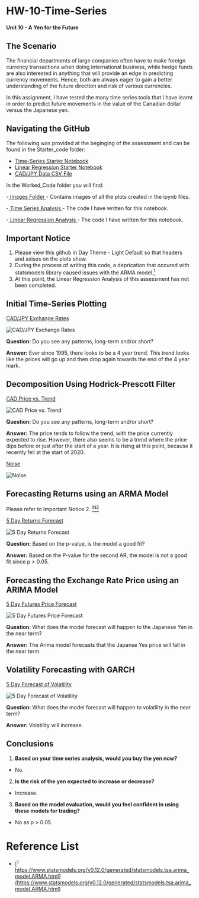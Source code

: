 # HW-10-Time-Series
**Unit 10 - A Yen for the Future**

## The Scenario

The financial departments of large companies often have to make foreign currency transactions when doing international business, while hedge funds are also interested in anything that will provide an edge in predicting currency movements. Hence, both are always eager to gain a better understanding of the future direction and risk of various currencies.

In this assignment, I have tested the many time series tools that I have learnt in order to predict future movements in the value of the Canadian dollar versus the Japanese yen.

## Navigating the GitHub

The following was provided at the beginging of the assessment and can be found in the Starter_code folder:

- [Time-Series Starter Notebook](https://github.com/RaelynSangil/HW-10-Time-Series/blob/aefbb9641fa9d4316aeb79a4d5b76c5de2c3c78a/Starter_Code/time_series_analysis.ipynb)
- [Linear Regression Starter Notebook](https://github.com/RaelynSangil/HW-10-Time-Series/blob/aefbb9641fa9d4316aeb79a4d5b76c5de2c3c78a/Starter_Code/regression_analysis.ipynb)
- [CAD/JPY Data CSV File](https://github.com/RaelynSangil/HW-10-Time-Series/blob/aefbb9641fa9d4316aeb79a4d5b76c5de2c3c78a/Starter_Code/cad_jpy.csv)

In the Worked_Code folder you will find:

-<ins> Images Folder </ins> - Contains images of all the plots created in the ipynb files.

-<ins> Time Series Analysis </ins> - The code I have written for this notebook.

-<ins> Linear Regression Analysis </ins> - The code I have written for this notebook.

## Important Notice

1. Please view this github in Day Theme - Light Default so that headers and axises on the plots show.
2. During the process of writing this code, a deprication that occured with statsmodels library caused issues with the ARMA model.[<sup>1</sup>](#reference-list)
3. At this point, the Linear Regression Analysis of this assessment has not been completed.

## Initial Time-Series Plotting

<ins> CAD/JPY Exchange Rates </ins>

![CAD/JPY Exchange Rates](https://github.com/RaelynSangil/HW-10-Time-Series/blob/a6b881ec7a2951b3c816e81172922e72f163a0ae/Worked_Code/Image/CADorJPY_Exchange_Rates_plot.png)

**Question:** Do you see any patterns, long-term and/or short?

**Answer:** Ever since 1995, there looks to be a 4 year trend. This trend looks like the prices will go up and then drop again towards the end of the 4 year mark.

## Decomposition Using Hodrick-Prescott Filter

<ins> CAD Price vs. Trend </ins>

![CAD Price vs. Trend](https://github.com/RaelynSangil/HW-10-Time-Series/blob/a6b881ec7a2951b3c816e81172922e72f163a0ae/Worked_Code/Image/CAD_Price_vs._Trend_plot.png)

**Question:** Do you see any patterns, long-term and/or short?

**Answer:** The price tends to follow the trend, with the price currently expected to rise. However, there also seems to be a trend where the price dips before or just after the start of a year. It is rising at this point, because it recently fell at the start of 2020.

<ins> Noise </ins>

![Noise](https://github.com/RaelynSangil/HW-10-Time-Series/blob/a6b881ec7a2951b3c816e81172922e72f163a0ae/Worked_Code/Image/Noise_plot.png)

## Forecasting Returns using an ARMA Model

Please refer to Important Notice 2. [<sup>IN2</sup>](##important-notice)

<ins> 5 Day Returns Forecast </ins>

![5 Day Returns Forecast](https://github.com/RaelynSangil/HW-10-Time-Series/blob/a6b881ec7a2951b3c816e81172922e72f163a0ae/Worked_Code/Image/5_Day_Returns_Forecast_plot.png)

**Question:** Based on the p-value, is the model a good fit?

**Answer:** Based on the P-value for the second AR, the model is not a good fit since p > 0.05.

## Forecasting the Exchange Rate Price using an ARIMA Model

<ins> 5 Day Futures Price Forecast </ins>

![5 Day Futures Price Forecast](https://github.com/RaelynSangil/HW-10-Time-Series/blob/a6b881ec7a2951b3c816e81172922e72f163a0ae/Worked_Code/Image/5_Day_Future_Price_Forecast_plot.png)

**Question:** What does the model forecast will happen to the Japanese Yen in the near term?

**Answer:** The Arima model forecasts that the Japanse Yes price will fall in the near term.

## Volatility Forecasting with GARCH

<ins> 5 Day Forecast of Volatility </ins>

![5 Day Forecast of Volatility](https://github.com/RaelynSangil/HW-10-Time-Series/blob/a6b881ec7a2951b3c816e81172922e72f163a0ae/Worked_Code/Image/5_Day_Forecast_of_Volatility_plot.png)

**Question:** What does the model forecast will happen to volatility in the near term?

**Answer:** Volatility will increase.

## Conclusions

1. **Based on your time series analysis, would you buy the yen now?**

- No.

2. **Is the risk of the yen expected to increase or decrease?**

- Increase.

3. **Based on the model evaluation, would you feel confident in using these models for trading?**

- No as p > 0.05

# Reference List
- [<sup>1</sup> https://www.statsmodels.org/v0.12.0/generated/statsmodels.tsa.arima_model.ARMA.html](https://www.statsmodels.org/v0.12.0/generated/statsmodels.tsa.arima_model.ARMA.html)